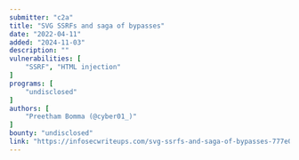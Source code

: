 ```yaml
---
submitter: "c2a"
title: "SVG SSRFs and saga of bypasses"
date: "2022-04-11"
added: "2024-11-03"
description: ""
vulnerabilities: [
    "SSRF", "HTML injection"
]
programs: [
    "undisclosed"
]
authors: [
    "Preetham Bomma (@cyber01_)"
]
bounty: "undisclosed"
link: "https://infosecwriteups.com/svg-ssrfs-and-saga-of-bypasses-777e035a17a7"
---
```




